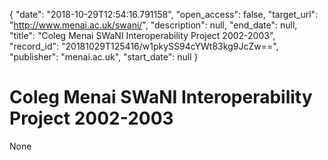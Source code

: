 {
  "date": "2018-10-29T12:54:16.791158", 
  "open_access": false, 
  "target_url": "http://www.menai.ac.uk/swani/", 
  "description": null, 
  "end_date": null, 
  "title": "Coleg Menai SWaNI Interoperability Project 2002-2003", 
  "record_id": "20181029T125416/w1pkySS94cYWt83kg9JcZw==", 
  "publisher": "menai.ac.uk", 
  "start_date": null
}

# Coleg Menai SWaNI Interoperability Project 2002-2003

None